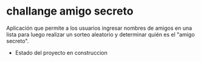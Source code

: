 # challange amigo secreto
Aplicación que permite a los usuarios ingresar nombres de amigos en una lista para luego realizar un sorteo aleatorio y determinar quién es el "amigo secreto".

- Estado del proyecto en construccion
